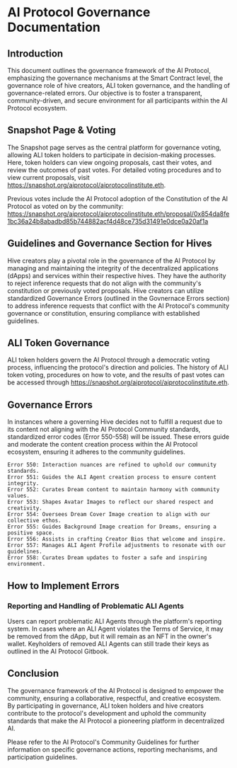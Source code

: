 # AI Protocol Governance Documentation #

## Introduction ##

This document outlines the governance framework of the AI Protocol, emphasizing the governance mechanisms at the Smart
Contract level, the governance role of hive creators, ALI token governance, and the handling of governance-related
errors. Our objective is to foster a transparent, community-driven, and secure environment for all participants within
the AI Protocol ecosystem.



## Snapshot Page & Voting ##

The Snapshot page serves as the central platform for governance voting, allowing ALI token holders to participate in
decision-making processes. Here, token holders can view ongoing proposals, cast their votes, and review the outcomes of
past votes. For detailed voting procedures and to view current proposals, visit
https://snapshot.org/aiprotocol/aiprotocolinstitute.eth.

Previous votes include the AI Protocol adoption of the Constitution of the AI Protocol as voted on by the community:
https://snapshot.org/aiprotocol/aiprotocolinstitute.eth/proposal/0x854da8fe1bc36a24b8abadbd85b744882acf4d48ce735d31491e0dce0a20af1a

## Guidelines and Governance Section for Hives ##

Hive creators play a pivotal role in the governance of the AI Protocol by managing and maintaining the integrity of the
decentralized applications (dApps) and services within their respective hives. They have the authority to reject
inference requests that do not align with the community's constitution or previously voted proposals. Hive creators can
utilize standardized Governance Errors (outlined in the Govnernace Errors section) to address inference requests that
conflict with the AI Protocol's community governance or constitution, ensuring compliance with established guidelines.

## ALI Token Governance ##

ALI token holders govern the AI Protocol through a democratic voting process, influencing the protocol's direction and
policies. The history of ALI token voting, procedures on how to vote, and the results of past votes can be accessed
through https://snapshot.org/aiprotocol/aiprotocolinstitute.eth.

## Governance Errors ##

In instances where a governing Hive decides not to fulfill a request due to its content not aligning with the
AI Protocol Community standards, standardized error codes (Error 550-558) will be issued. These errors guide and
moderate the content creation process within the AI Protocol ecosystem, ensuring it adheres to the community guidelines.

```
Error 550: Interaction nuances are refined to uphold our community standards.
Error 551: Guides the ALI Agent creation process to ensure content integrity.
Error 552: Curates Dream content to maintain harmony with community values.
Error 553: Shapes Avatar Images to reflect our shared respect and creativity.
Error 554: Oversees Dream Cover Image creation to align with our collective ethos.
Error 555: Guides Background Image creation for Dreams, ensuring a positive space.
Error 556: Assists in crafting Creator Bios that welcome and inspire.
Error 557: Manages ALI Agent Profile adjustments to resonate with our guidelines.
Error 558: Curates Dream updates to foster a safe and inspiring environment.
```

## How to Implement Errors ##

### Reporting and Handling of Problematic ALI Agents ###

Users can report problematic ALI Agents through the platform's reporting system. In cases where an ALI Agent violates the Terms of
Service, it may be removed from the dApp, but it will remain as an NFT in the owner's wallet. Keyholders of removed ALI Agents
can still trade their keys as outlined in the AI Protocol Gitbook.

## Conclusion ##

The governance framework of the AI Protocol is designed to empower the community, ensuring a collaborative, respectful,
and creative ecosystem. By participating in governance, ALI token holders and hive creators contribute to the protocol's
development and uphold the community standards that make the AI Protocol a pioneering platform in decentralized AI.

Please refer to the AI Protocol's Community Guidelines for further information on specific governance actions,
reporting mechanisms, and participation guidelines.
